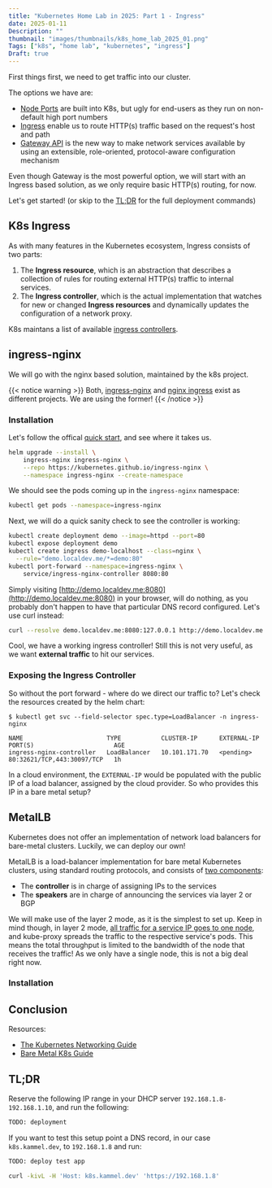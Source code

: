 ```yaml
---
title: "Kubernetes Home Lab in 2025: Part 1 - Ingress"
date: 2025-01-11
Description: ""
thumbnail: "images/thumbnails/k8s_home_lab_2025_01.png"
Tags: ["k8s", "home lab", "kubernetes", "ingress"]
Draft: true
---
```


First things first, we need to get traffic into our cluster.

The options we have are:
+ [Node Ports](https://kubernetes.io/docs/concepts/services-networking/service/#type-nodeport)
    are built into K8s, but ugly for end-users as they run on non-default high port numbers
+ [Ingress](https://kubernetes.io/docs/concepts/services-networking/ingress/)
    enable us to route HTTP(s) traffic based on the request's host and path
+ [Gateway API](https://kubernetes.io/docs/concepts/services-networking/gateway/)
    is the new way to make network services available by using an extensible,
    role-oriented, protocol-aware configuration mechanism

Even though Gateway is the most powerful option, we will start with an Ingress
based solution, as we only require basic HTTP(s) routing, for now.

Let's get started! (or skip to the [TL;DR](#tldr) for the full deployment commands)

## K8s Ingress

As with many features in the Kubernetes ecosystem, Ingress consists of two parts:

1. The **Ingress resource**, which is an abstraction that describes a collection
    of rules for routing external HTTP(s) traffic to internal services.
1. The **Ingress controller**, which is the actual implementation that watches
    for new or changed **Ingress resources** and dynamically updates the configuration
    of a network proxy.

K8s maintans a list of available
[ingress controllers](https://kubernetes.io/docs/concepts/services-networking/ingress-controllers).

## ingress-nginx

We will go with the nginx based solution, maintained by the k8s project.

{{< notice warning >}}
Both, [ingress-nginx](https://kubernetes.github.io/ingress-nginx/) and [nginx ingress](https://docs.nginx.com/nginx-ingress-controller/) exist as different projects. We are using the former!
{{< /notice >}}

### Installation

Let's follow the offical [quick start](https://kubernetes.github.io/ingress-nginx/deploy/#quick-start),
and see where it takes us.

```bash
helm upgrade --install \
    ingress-nginx ingress-nginx \
    --repo https://kubernetes.github.io/ingress-nginx \
    --namespace ingress-nginx --create-namespace
```

We should see the pods coming up in the `ingress-nginx` namespace:

```bash
kubectl get pods --namespace=ingress-nginx
```

Next, we will do a quick sanity check to see the controller is working:

```bash
kubectl create deployment demo --image=httpd --port=80
kubectl expose deployment demo
kubectl create ingress demo-localhost --class=nginx \
  --rule="demo.localdev.me/*=demo:80"
kubectl port-forward --namespace=ingress-nginx \
    service/ingress-nginx-controller 8080:80
```

Simply visiting [http://demo.localdev.me:8080](http://demo.localdev.me:8080)
in your browser, will do nothing, as you probably don't happen to have that
particular DNS record configured. Let's use curl instead:

```bash
curl --resolve demo.localdev.me:8080:127.0.0.1 http://demo.localdev.me:8080
```

Cool, we have a working ingress controller! Still this is not very useful, as
we want **external traffic** to hit our services.

### Exposing the Ingress Controller

So without the port forward - where do we direct our traffic to? Let's check
the resources created by the helm chart:

```console
$ kubectl get svc --field-selector spec.type=LoadBalancer -n ingress-nginx

NAME                       TYPE           CLUSTER-IP      EXTERNAL-IP   PORT(S)                      AGE
ingress-nginx-controller   LoadBalancer   10.101.171.70   <pending>     80:32621/TCP,443:30097/TCP   1h
```

In a cloud environment, the `EXTERNAL-IP` would be populated with the public IP of
a load balancer, assigned by the cloud provider. So who provides this IP in a
bare metal setup?

## MetalLB

Kubernetes does not offer an implementation of network load balancers for
bare-metal clusters. Luckily, we can deploy our own!

MetalLB is a load-balancer implementation for bare metal Kubernetes clusters,
using standard routing protocols, and consists of
[two components](https://metallb.universe.tf/troubleshooting/#components-responsibility):

+ The **controller** is in charge of assigning IPs to the services
+ The **speakers** are in charge of announcing the services via layer 2 or BGP

We will make use of the layer 2 mode, as it is the simplest to set up.
Keep in mind though, in layer 2 mode,
[all traffic for a service IP goes to one node](https://metallb.universe.tf/concepts/layer2/#load-balancing-behavior), and kube-proxy spreads the traffic to the respective
service's pods. This means the total throughput is limited to the bandwidth of
the node that receives the traffic! As we only have a single node, this is not
a big deal right now.

### Installation



## Conclusion

Resources:
+ [The Kubernetes Networking Guide](https://www.tkng.io)
+ [Bare Metal K8s Guide](https://www.bsmithio.com/post/baremetal-k8s/)

## TL;DR

Reserve the following IP range in your DHCP server `192.168.1.8-192.168.1.10`,
and run the following:

```bash
TODO: deployment
```

If you want to test this setup point a DNS record, in our case `k8s.kammel.dev`,
to `192.168.1.8` and run:

```bash
TODO: deploy test app

curl -kivL -H 'Host: k8s.kammel.dev' 'https://192.168.1.8'
```

